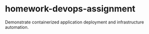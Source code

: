 # homework-devops-assignment
Demonstrate containerized application deployment and infrastructure automation.
